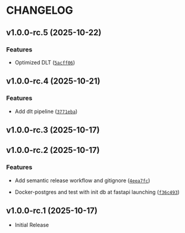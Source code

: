 # CHANGELOG

<!-- version list -->

## v1.0.0-rc.5 (2025-10-22)

### Features

- Optimized DLT
  ([`5acff06`](https://github.com/Flockyy/pipeline-data/commit/5acff063a67f28dc919439f060fe4852c932f04d))


## v1.0.0-rc.4 (2025-10-21)

### Features

- Add dlt pipeline
  ([`3771eba`](https://github.com/Flockyy/pipeline-data/commit/3771ebaf788a1986f0886755c41f6ad27249693d))


## v1.0.0-rc.3 (2025-10-17)


## v1.0.0-rc.2 (2025-10-17)

### Features

- Add semantic release workflow and gitignore
  ([`4eea7fc`](https://github.com/Flockyy/pipeline-data/commit/4eea7fc8d78b2d0425148d98ce8b17cb92af7bf6))

- Docker-postgres and test with init db at fastapi launching
  ([`f36c493`](https://github.com/Flockyy/pipeline-data/commit/f36c493eb954b6e1697b7bc4cb8036b3edc60f77))


## v1.0.0-rc.1 (2025-10-17)

- Initial Release
